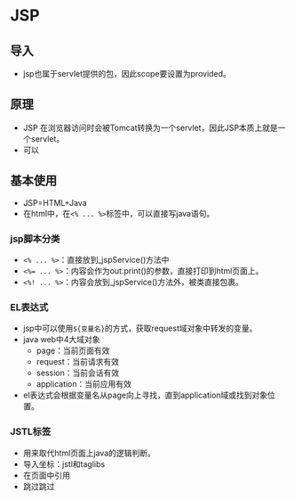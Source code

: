 # JSP

## 导入

* jsp也属于servlet提供的包，因此scope要设置为provided。

## 原理

* JSP 在浏览器访问时会被Tomcat转换为一个servlet，因此JSP本质上就是一个servlet。
* 可以

## 基本使用

* JSP=HTML+Java
* 在html中，在`<% ... %>`标签中，可以直接写java语句。

### jsp脚本分类

* `<% ... %>`：直接放到_jspService()方法中
* `<%= ... %>`：内容会作为out.print()的参数，直接打印到html页面上。
* `<%! ... %>`：内容会放到_jspService()方法外，被类直接包裹。

### EL表达式

* jsp中可以使用`${变量名}`的方式，获取request域对象中转发的变量。
* java web中4大域对象
  * page：当前页面有效
  * request：当前请求有效
  * session：当前会话有效
  * application：当前应用有效
* el表达式会根据变量名从page向上寻找，直到application域或找到对象位置。

### JSTL标签

* 用来取代html页面上java的逻辑判断。
* 导入坐标：jstl和taglibs
* 在页面中引用
* 跳过跳过




